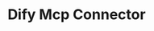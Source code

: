 ---
created: '2025-09-16T15:05:15.652771'
modified: '2025-09-16T19:20:17.757836'
ship_factor: 5
subtype: mcp-servers
tags: []
title: Dify Mcp Connector
type: tool
version: 1
---